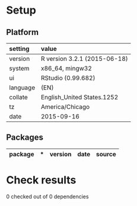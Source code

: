 # Setup

## Platform

|setting  |value                        |
|:--------|:----------------------------|
|version  |R version 3.2.1 (2015-06-18) |
|system   |x86_64, mingw32              |
|ui       |RStudio (0.99.682)           |
|language |(EN)                         |
|collate  |English_United States.1252   |
|tz       |America/Chicago              |
|date     |2015-09-16                   |

## Packages

|package |*  |version |date |source |
|:-------|:--|:-------|:----|:------|

# Check results
0 checked out of 0 dependencies 


